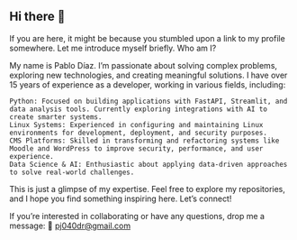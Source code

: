 ## Hi there 👋
If you are here, it might be because you stumbled upon a link to my profile somewhere. Let me introduce myself briefly.
Who am I?

My name is Pablo Díaz. I’m passionate about solving complex problems, exploring new technologies, and creating meaningful solutions. I have over 15 years of experience as a developer, working in various fields, including:

    Python: Focused on building applications with FastAPI, Streamlit, and data analysis tools. Currently exploring integrations with AI to create smarter systems.
    Linux Systems: Experienced in configuring and maintaining Linux environments for development, deployment, and security purposes.
    CMS Platforms: Skilled in transforming and refactoring systems like Moodle and WordPress to improve security, performance, and user experience.
    Data Science & AI: Enthusiastic about applying data-driven approaches to solve real-world challenges.

This is just a glimpse of my expertise. Feel free to explore my repositories, and I hope you find something inspiring here.
Let’s connect!

If you’re interested in collaborating or have any questions, drop me a message:
📧 pj040dr@gmail.com
